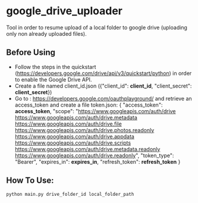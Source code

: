 # google_drive_uploader
Tool in order to resume upload of a local folder to google drive (uploading only non already uploaded files).


## Before Using
* Follow the steps in the quickstart (https://developers.google.com/drive/api/v3/quickstart/python) in order to enable the Google Drive API.
* Create a file named client_id.json ({"client_id": **client_id**, "client_secret": **client_secret**})
* Go to : https://developers.google.com/oauthplayground/ and retrieve an access_token and create a file token.json:
{
  "access_token": **access_token**, 
  "scope": "https://www.googleapis.com/auth/drive https://www.googleapis.com/auth/drive.metadata https://www.googleapis.com/auth/drive.file https://www.googleapis.com/auth/drive.photos.readonly https://www.googleapis.com/auth/drive.appdata https://www.googleapis.com/auth/drive.scripts https://www.googleapis.com/auth/drive.metadata.readonly https://www.googleapis.com/auth/drive.readonly", 
  "token_type": "Bearer", 
  "expires_in": **expires_in**, 
  "refresh_token": **refresh_token**
}


## How To Use:

``python main.py drive_folder_id local_folder_path``
